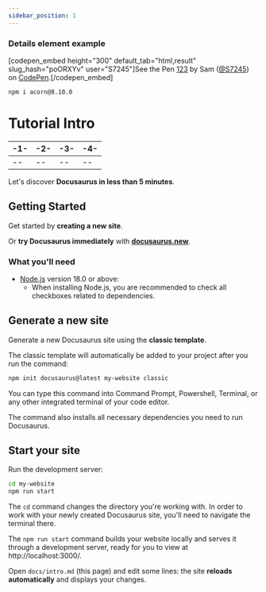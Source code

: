 ```yaml
---
sidebar_position: 1
---
```


### Details element example

[codepen_embed height="300" default_tab="html,result" slug_hash="poORXYv" user="S7245"]See the Pen <a href="https://codepen.io/S7245/pen/poORXYv">
  123</a> by Sam (<a href="https://codepen.io/S7245">@S7245</a>)
  on <a href="https://codepen.io">CodePen</a>.[/codepen_embed]

`
npm i acorn@8.10.0
`

# Tutorial Intro


|-1-|-2-|-3-|-4-|
|--|--|--|--|
|--|--|--|--|

Let's discover **Docusaurus in less than 5 minutes**.

## Getting Started

Get started by **creating a new site**.

Or **try Docusaurus immediately** with **[docusaurus.new](https://docusaurus.new)**.

### What you'll need

- [Node.js](https://nodejs.org/en/download/) version 18.0 or above:
  - When installing Node.js, you are recommended to check all checkboxes related to dependencies.

## Generate a new site

Generate a new Docusaurus site using the **classic template**.

The classic template will automatically be added to your project after you run the command:

```bash
npm init docusaurus@latest my-website classic
```

You can type this command into Command Prompt, Powershell, Terminal, or any other integrated terminal of your code editor.

The command also installs all necessary dependencies you need to run Docusaurus.

## Start your site

Run the development server:

```bash
cd my-website
npm run start
```

The `cd` command changes the directory you're working with. In order to work with your newly created Docusaurus site, you'll need to navigate the terminal there.

The `npm run start` command builds your website locally and serves it through a development server, ready for you to view at http://localhost:3000/.

Open `docs/intro.md` (this page) and edit some lines: the site **reloads automatically** and displays your changes.


